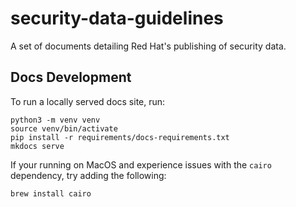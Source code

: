# security-data-guidelines
A set of documents detailing Red Hat's publishing of security data.


## Docs Development

To run a locally served docs site, run:

```
python3 -m venv venv
source venv/bin/activate
pip install -r requirements/docs-requirements.txt
mkdocs serve
```

If your running on MacOS and experience issues with the `cairo` dependency, try adding the following:

```
brew install cairo
```
